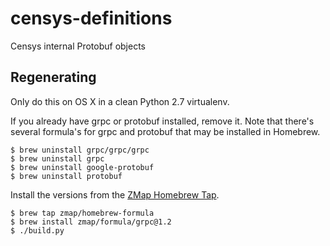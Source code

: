 # censys-definitions
Censys internal Protobuf objects

## Regenerating
Only do this on OS X in a clean Python 2.7 virtualenv.

If you already have grpc or protobuf installed, remove it. Note that there's
several formula's for grpc and protobuf that may be installed in Homebrew.

```
$ brew uninstall grpc/grpc/grpc
$ brew uninstall grpc
$ brew uninstall google-protobuf
$ brew uninstall protobuf
```

Install the versions from the [ZMap Homebrew
Tap](https://github.com/zmap/homebrew-formula).

```
$ brew tap zmap/homebrew-formula
$ brew install zmap/formula/grpc@1.2
$ ./build.py
```

